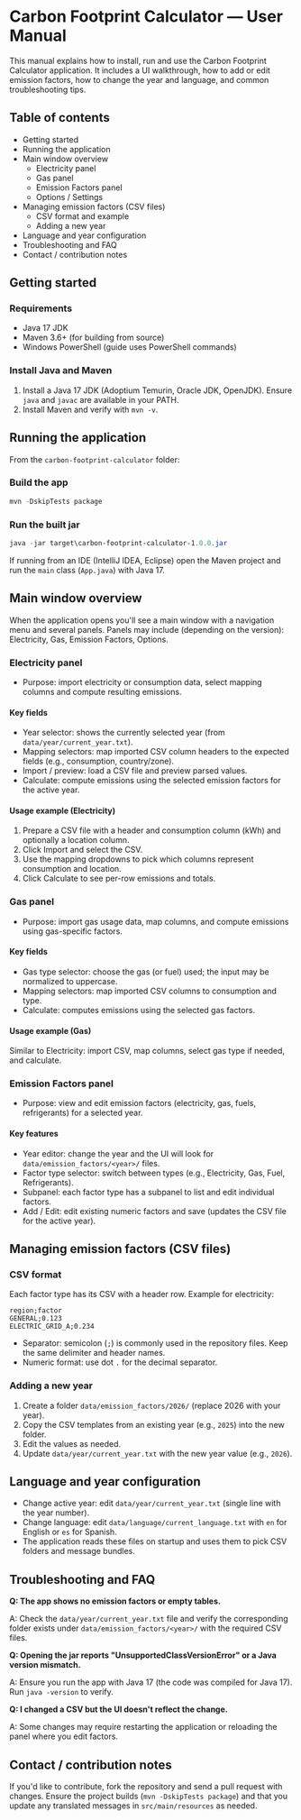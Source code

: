 
# Carbon Footprint Calculator — User Manual

This manual explains how to install, run and use the Carbon Footprint Calculator application. It includes a UI walkthrough, how to add or edit emission factors, how to change the year and language, and common troubleshooting tips.

## Table of contents

- Getting started
- Running the application
- Main window overview
  - Electricity panel
  - Gas panel
  - Emission Factors panel
  - Options / Settings
- Managing emission factors (CSV files)
  - CSV format and example
  - Adding a new year
- Language and year configuration
- Troubleshooting and FAQ
- Contact / contribution notes

## Getting started

### Requirements

- Java 17 JDK
- Maven 3.6+ (for building from source)
- Windows PowerShell (guide uses PowerShell commands)

### Install Java and Maven

1. Install a Java 17 JDK (Adoptium Temurin, Oracle JDK, OpenJDK). Ensure `java` and `javac` are available in your PATH.
2. Install Maven and verify with `mvn -v`.

## Running the application

From the `carbon-footprint-calculator` folder:

### Build the app

```powershell
mvn -DskipTests package
```

### Run the built jar

```powershell
java -jar target\carbon-footprint-calculator-1.0.0.jar
```

If running from an IDE (IntelliJ IDEA, Eclipse) open the Maven project and run the `main` class (`App.java`) with Java 17.

## Main window overview

When the application opens you'll see a main window with a navigation menu and several panels. Panels may include (depending on the version): Electricity, Gas, Emission Factors, Options.

### Electricity panel

- Purpose: import electricity or consumption data, select mapping columns and compute resulting emissions.

#### Key fields

- Year selector: shows the currently selected year (from `data/year/current_year.txt`).
- Mapping selectors: map imported CSV column headers to the expected fields (e.g., consumption, country/zone).
- Import / preview: load a CSV file and preview parsed values.
- Calculate: compute emissions using the selected emission factors for the active year.

#### Usage example (Electricity)

1. Prepare a CSV file with a header and consumption column (kWh) and optionally a location column.
2. Click Import and select the CSV.
3. Use the mapping dropdowns to pick which columns represent consumption and location.
4. Click Calculate to see per-row emissions and totals.

### Gas panel

- Purpose: import gas usage data, map columns, and compute emissions using gas-specific factors.

#### Key fields

- Gas type selector: choose the gas (or fuel) used; the input may be normalized to uppercase.
- Mapping selectors: map imported CSV columns to consumption and type.
- Calculate: computes emissions using the selected gas factors.

#### Usage example (Gas)

Similar to Electricity: import CSV, map columns, select gas type if needed, and calculate.

### Emission Factors panel

- Purpose: view and edit emission factors (electricity, gas, fuels, refrigerants) for a selected year.

#### Key features

- Year editor: change the year and the UI will look for `data/emission_factors/<year>/` files.
- Factor type selector: switch between types (e.g., Electricity, Gas, Fuel, Refrigerants).
- Subpanel: each factor type has a subpanel to list and edit individual factors.
- Add / Edit: edit existing numeric factors and save (updates the CSV file for the active year).

## Managing emission factors (CSV files)

### CSV format

Each factor type has its CSV with a header row. Example for electricity:

```text
region;factor
GENERAL;0.123
ELECTRIC_GRID_A;0.234
```

- Separator: semicolon (`;`) is commonly used in the repository files. Keep the same delimiter and header names.
- Numeric format: use dot `.` for the decimal separator.

### Adding a new year

1. Create a folder `data/emission_factors/2026/` (replace 2026 with your year).
2. Copy the CSV templates from an existing year (e.g., `2025`) into the new folder.
3. Edit the values as needed.
4. Update `data/year/current_year.txt` with the new year value (e.g., `2026`).

## Language and year configuration

- Change active year: edit `data/year/current_year.txt` (single line with the year number).
- Change language: edit `data/language/current_language.txt` with `en` for English or `es` for Spanish.
- The application reads these files on startup and uses them to pick CSV folders and message bundles.

## Troubleshooting and FAQ

**Q: The app shows no emission factors or empty tables.**

A: Check the `data/year/current_year.txt` file and verify the corresponding folder exists under `data/emission_factors/<year>/` with the required CSV files.

**Q: Opening the jar reports "UnsupportedClassVersionError" or a Java version mismatch.**

A: Ensure you run the app with Java 17 (the code was compiled for Java 17). Run `java -version` to verify.

**Q: I changed a CSV but the UI doesn't reflect the change.**

A: Some changes may require restarting the application or reloading the panel where you edit factors.

## Contact / contribution notes

If you'd like to contribute, fork the repository and send a pull request with changes. Ensure the project builds (`mvn -DskipTests package`) and that you update any translated messages in `src/main/resources` as needed.


